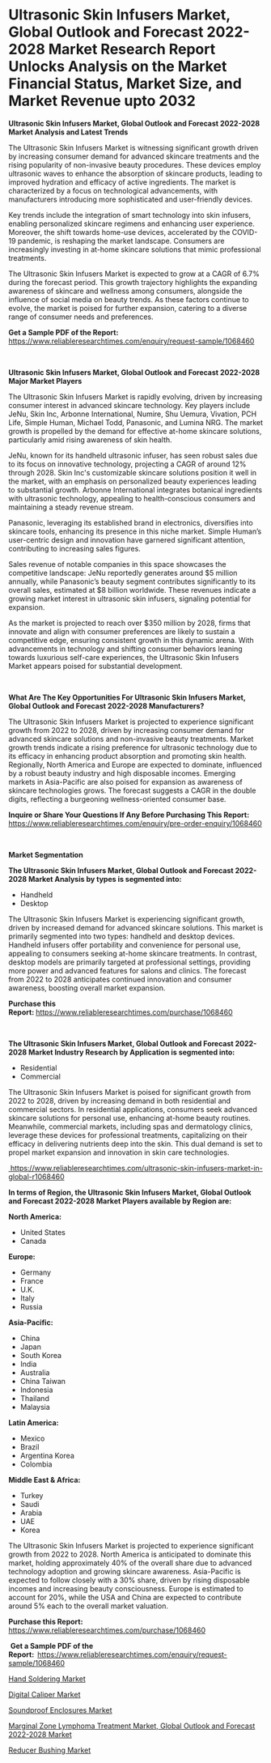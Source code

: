 <p><h1>Ultrasonic Skin Infusers Market, Global Outlook and Forecast 2022-2028 Market Research Report Unlocks Analysis on the Market Financial Status, Market Size, and Market Revenue upto 2032</h1></p><p><strong>Ultrasonic Skin Infusers Market, Global Outlook and Forecast 2022-2028 Market Analysis and Latest Trends</strong></p>
<p><p>The Ultrasonic Skin Infusers Market is witnessing significant growth driven by increasing consumer demand for advanced skincare treatments and the rising popularity of non-invasive beauty procedures. These devices employ ultrasonic waves to enhance the absorption of skincare products, leading to improved hydration and efficacy of active ingredients. The market is characterized by a focus on technological advancements, with manufacturers introducing more sophisticated and user-friendly devices.</p><p>Key trends include the integration of smart technology into skin infusers, enabling personalized skincare regimens and enhancing user experience. Moreover, the shift towards home-use devices, accelerated by the COVID-19 pandemic, is reshaping the market landscape. Consumers are increasingly investing in at-home skincare solutions that mimic professional treatments.</p><p>The Ultrasonic Skin Infusers Market is expected to grow at a CAGR of 6.7% during the forecast period. This growth trajectory highlights the expanding awareness of skincare and wellness among consumers, alongside the influence of social media on beauty trends. As these factors continue to evolve, the market is poised for further expansion, catering to a diverse range of consumer needs and preferences.</p></p>
<p><strong>Get a Sample PDF of the Report:&nbsp;</strong> <a href="https://www.reliableresearchtimes.com/enquiry/request-sample/1068460?utm_campaign=3047&utm_medium=2&utm_source=Github&utm_content=ia&utm_term=21032025&utm_id=ultrasonic-skin-infusers-market-global-outlook-and-forecast-2022-2028">https://www.reliableresearchtimes.com/enquiry/request-sample/1068460</a></p>
<p>&nbsp;</p>
<p><strong>Ultrasonic Skin Infusers Market, Global Outlook and Forecast 2022-2028 Major Market Players</strong></p>
<p><p>The Ultrasonic Skin Infusers Market is rapidly evolving, driven by increasing consumer interest in advanced skincare technology. Key players include JeNu, Skin Inc, Arbonne International, Numire, Shu Uemura, Vivation, PCH Life, Simple Human, Michael Todd, Panasonic, and Lumina NRG. The market growth is propelled by the demand for effective at-home skincare solutions, particularly amid rising awareness of skin health.</p><p>JeNu, known for its handheld ultrasonic infuser, has seen robust sales due to its focus on innovative technology, projecting a CAGR of around 12% through 2028. Skin Inc's customizable skincare solutions position it well in the market, with an emphasis on personalized beauty experiences leading to substantial growth. Arbonne International integrates botanical ingredients with ultrasonic technology, appealing to health-conscious consumers and maintaining a steady revenue stream.</p><p>Panasonic, leveraging its established brand in electronics, diversifies into skincare tools, enhancing its presence in this niche market. Simple Human’s user-centric design and innovation have garnered significant attention, contributing to increasing sales figures.</p><p>Sales revenue of notable companies in this space showcases the competitive landscape: JeNu reportedly generates around $5 million annually, while Panasonic’s beauty segment contributes significantly to its overall sales, estimated at $8 billion worldwide. These revenues indicate a growing market interest in ultrasonic skin infusers, signaling potential for expansion.</p><p>As the market is projected to reach over $350 million by 2028, firms that innovate and align with consumer preferences are likely to sustain a competitive edge, ensuring consistent growth in this dynamic arena. With advancements in technology and shifting consumer behaviors leaning towards luxurious self-care experiences, the Ultrasonic Skin Infusers Market appears poised for substantial development.</p></p>
<p>&nbsp;</p>
<p><strong>What Are The Key Opportunities For Ultrasonic Skin Infusers Market, Global Outlook and Forecast 2022-2028 Manufacturers?</strong></p>
<p><p>The Ultrasonic Skin Infusers Market is projected to experience significant growth from 2022 to 2028, driven by increasing consumer demand for advanced skincare solutions and non-invasive beauty treatments. Market growth trends indicate a rising preference for ultrasonic technology due to its efficacy in enhancing product absorption and promoting skin health. Regionally, North America and Europe are expected to dominate, influenced by a robust beauty industry and high disposable incomes. Emerging markets in Asia-Pacific are also poised for expansion as awareness of skincare technologies grows. The forecast suggests a CAGR in the double digits, reflecting a burgeoning wellness-oriented consumer base.</p></p>
<p><strong>Inquire or Share Your Questions If Any Before Purchasing This Report:</strong> <a href="https://www.reliableresearchtimes.com/enquiry/pre-order-enquiry/1068460?utm_campaign=3047&utm_medium=2&utm_source=Github&utm_content=ia&utm_term=21032025&utm_id=ultrasonic-skin-infusers-market-global-outlook-and-forecast-2022-2028">https://www.reliableresearchtimes.com/enquiry/pre-order-enquiry/1068460</a></p>
<p>&nbsp;</p>
<p><strong>Market Segmentation</strong></p>
<p><strong>The Ultrasonic Skin Infusers Market, Global Outlook and Forecast 2022-2028 Market Analysis by types is segmented into:</strong></p>
<p><ul><li>Handheld</li><li>Desktop</li></ul></p>
<p><p>The Ultrasonic Skin Infusers Market is experiencing significant growth, driven by increased demand for advanced skincare solutions. This market is primarily segmented into two types: handheld and desktop devices. Handheld infusers offer portability and convenience for personal use, appealing to consumers seeking at-home skincare treatments. In contrast, desktop models are primarily targeted at professional settings, providing more power and advanced features for salons and clinics. The forecast from 2022 to 2028 anticipates continued innovation and consumer awareness, boosting overall market expansion.</p></p>
<p><strong>Purchase this Report:&nbsp;</strong><a href="https://www.reliableresearchtimes.com/purchase/1068460?utm_campaign=3047&utm_medium=2&utm_source=Github&utm_content=ia&utm_term=21032025&utm_id=ultrasonic-skin-infusers-market-global-outlook-and-forecast-2022-2028">https://www.reliableresearchtimes.com/purchase/1068460</a></p>
<p>&nbsp;</p>
<p><strong>The Ultrasonic Skin Infusers Market, Global Outlook and Forecast 2022-2028 Market Industry Research by Application is segmented into:</strong></p>
<p><ul><li>Residential</li><li>Commercial</li></ul></p>
<p><p>The Ultrasonic Skin Infusers Market is poised for significant growth from 2022 to 2028, driven by increasing demand in both residential and commercial sectors. In residential applications, consumers seek advanced skincare solutions for personal use, enhancing at-home beauty routines. Meanwhile, commercial markets, including spas and dermatology clinics, leverage these devices for professional treatments, capitalizing on their efficacy in delivering nutrients deep into the skin. This dual demand is set to propel market expansion and innovation in skin care technologies.</p></p>
<p><a href="https://www.reliableresearchtimes.com/ultrasonic-skin-infusers-market-in-global-r1068460?utm_campaign=3047&utm_medium=2&utm_source=Github&utm_content=ia&utm_term=21032025&utm_id=ultrasonic-skin-infusers-market-global-outlook-and-forecast-2022-2028">&nbsp;https://www.reliableresearchtimes.com/ultrasonic-skin-infusers-market-in-global-r1068460</a></p>
<p><strong>In terms of Region, the Ultrasonic Skin Infusers Market, Global Outlook and Forecast 2022-2028 Market Players available by Region are:</strong></p>
<p>
    <p> <strong> North America: </strong>
        <ul>
            <li>United States</li>
            <li>Canada</li>
        </ul>
        </p> 
    <p> <strong> Europe: </strong>
        <ul>
            <li>Germany</li>
            <li>France</li>
            <li>U.K.</li>
            <li>Italy</li>
            <li>Russia</li>
        </ul>
        </p> 
    <p> <strong> Asia-Pacific: </strong>
        <ul>
            <li>China</li>
            <li>Japan</li>
            <li>South Korea</li>
            <li>India</li>
            <li>Australia</li>
            <li>China Taiwan</li>
            <li>Indonesia</li>
            <li>Thailand</li>
            <li>Malaysia</li>
        </ul>
        </p> 
    <p> <strong> Latin America: </strong>
        <ul>
            <li>Mexico</li>
            <li>Brazil</li>
            <li>Argentina Korea</li>
            <li>Colombia</li>
        </ul>
        </p> 
    <p> <strong> Middle East & Africa: </strong>
        <ul>
            <li>Turkey</li>
            <li>Saudi</li>
            <li>Arabia</li>
            <li>UAE</li>
            <li>Korea</li>
        </ul>
    </p>
    </p>
<p><p>The Ultrasonic Skin Infusers Market is projected to experience significant growth from 2022 to 2028. North America is anticipated to dominate this market, holding approximately 40% of the overall share due to advanced technology adoption and growing skincare awareness. Asia-Pacific is expected to follow closely with a 30% share, driven by rising disposable incomes and increasing beauty consciousness. Europe is estimated to account for 20%, while the USA and China are expected to contribute around 5% each to the overall market valuation.</p></p>
<p><strong>Purchase this Report: </strong><a href="https://www.reliableresearchtimes.com/purchase/1068460?utm_campaign=3047&utm_medium=2&utm_source=Github&utm_content=ia&utm_term=21032025&utm_id=ultrasonic-skin-infusers-market-global-outlook-and-forecast-2022-2028">https://www.reliableresearchtimes.com/purchase/1068460</a></p>
<p>&nbsp;<strong>Get a Sample PDF of the Report:&nbsp;&nbsp;</strong><a href="https://www.reliableresearchtimes.com/enquiry/request-sample/1068460?utm_campaign=3047&utm_medium=2&utm_source=Github&utm_content=ia&utm_term=21032025&utm_id=ultrasonic-skin-infusers-market-global-outlook-and-forecast-2022-2028">https://www.reliableresearchtimes.com/enquiry/request-sample/1068460</a></p>
<p><strong></strong></p>
<p><p><a href="https://www.linkedin.com/pulse/forecasting-growth-hand-soldering-market-2025-2032-revenue-bwiuf?utm_campaign=3047&utm_medium=2&utm_source=Github&utm_content=ia&utm_term=21032025&utm_id=ultrasonic-skin-infusers-market-global-outlook-and-forecast-2022-2028">Hand Soldering Market</a></p><p><a href="https://www.linkedin.com/pulse/in-depth-digital-caliper-market-analysis-projected-108-g40xf?utm_campaign=3047&utm_medium=2&utm_source=Github&utm_content=ia&utm_term=21032025&utm_id=ultrasonic-skin-infusers-market-global-outlook-and-forecast-2022-2028">Digital Caliper Market</a></p><p><a href="https://www.linkedin.com/pulse/evaluating-profitability-soundproof-enclosures-market-zy9bf?utm_campaign=3047&utm_medium=2&utm_source=Github&utm_content=ia&utm_term=21032025&utm_id=ultrasonic-skin-infusers-market-global-outlook-and-forecast-2022-2028">Soundproof Enclosures Market</a></p><p><a href="https://github.com/aidelndasse/Market-Research-Report-List-1/blob/main/marginal-zone-lymphoma-treatment-market-global-outlook-and-forecast-2022-2028-market.md?utm_campaign=3047&utm_medium=2&utm_source=Github&utm_content=ia&utm_term=21032025&utm_id=ultrasonic-skin-infusers-market-global-outlook-and-forecast-2022-2028">Marginal Zone Lymphoma Treatment Market, Global Outlook and Forecast 2022-2028 Market</a></p><p><a href="https://www.linkedin.com/pulse/thorough-examination-global-reducer-bushing-market-size-3qhpf?utm_campaign=3047&utm_medium=2&utm_source=Github&utm_content=ia&utm_term=21032025&utm_id=ultrasonic-skin-infusers-market-global-outlook-and-forecast-2022-2028">Reducer Bushing Market</a></p></p>